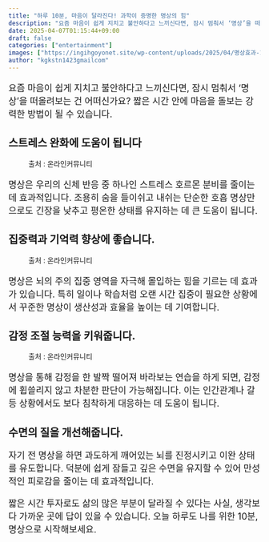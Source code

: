 ```yaml
---
title: "하루 10분, 마음이 달라진다! 과학이 증명한 명상의 힘"
description: "요즘 마음이 쉽게 지치고 불안하다고 느끼신다면, 잠시 멈춰서 ‘명상’을 떠올려보는 건 어떠신가요? 짧은 시간 안에 마음을 돌보는 강력한 방법이 될 수 있습니다."
date: 2025-04-07T01:15:44+09:00
draft: false
categories: ["entertainment"]
images: ["https://ingihgoyonet.site/wp-content/uploads/2025/04/명상효과-1024x614.jpg", "https://ingihgoyonet.site/wp-content/uploads/2025/04/명상-2-1024x768.jpg", "https://ingihgoyonet.site/wp-content/uploads/2025/04/명상하기-1024x683.jpg"]
author: "kgkstn1423gmailcom"
---
```


<p style="font-size:18px">요즘 마음이 쉽게 지치고 불안하다고 느끼신다면, 잠시 멈춰서 ‘명상’을 떠올려보는 건 어떠신가요? 짧은 시간 안에 마음을 돌보는 강력한 방법이 될 수 있습니다.</p> <h2 >스트레스 완화에 도움이 됩니다</h2> <figure ><img src="https://ingihgoyonet.site/wp-content/uploads/2025/04/명상효과-1024x614.jpg" alt="" style="aspect-ratio:16/9;object-fit:cover"/><figcaption >출처 : 온라인커뮤니티</figcaption></figure> <p style="font-size:18px">명상은 우리의 신체 반응 중 하나인 스트레스 호르몬 분비를 줄이는 데 효과적입니다. 조용히 숨을 들이쉬고 내쉬는 단순한 호흡 명상만으로도 긴장을 낮추고 평온한 상태를 유지하는 데 큰 도움이 됩니다.</p> <h2 >집중력과 기억력 향상에 좋습니다.</h2> <figure ><img src="https://ingihgoyonet.site/wp-content/uploads/2025/04/명상-2-1024x768.jpg" alt="" style="aspect-ratio:16/9;object-fit:cover"/><figcaption >출처 : 온라인커뮤니티</figcaption></figure> <p style="font-size:18px">명상은 뇌의 주의 집중 영역을 자극해 몰입하는 힘을 기르는 데 효과가 있습니다. 특히 일이나 학습처럼 오랜 시간 집중이 필요한 상황에서 꾸준한 명상이 생산성과 효율을 높이는 데 기여합니다.</p> <h2 >감정 조절 능력을 키워줍니다.</h2> <figure ><img src="https://ingihgoyonet.site/wp-content/uploads/2025/04/명상하기-1024x683.jpg" alt="" style="aspect-ratio:16/9;object-fit:cover"/><figcaption >출처 : 온라인커뮤니티</figcaption></figure> <p style="font-size:18px">명상을 통해 감정을 한 발짝 떨어져 바라보는 연습을 하게 되면, 감정에 휩쓸리지 않고 차분한 판단이 가능해집니다. 이는 인간관계나 갈등 상황에서도 보다 침착하게 대응하는 데 도움이 됩니다.</p> <h2 >수면의 질을 개선해줍니다.</h2> <p style="font-size:18px">자기 전 명상을 하면 과도하게 깨어있는 뇌를 진정시키고 이완 상태를 유도합니다. 덕분에 쉽게 잠들고 깊은 수면을 유지할 수 있어 만성적인 피로감을 줄이는 데 효과적입니다.</p> <p style="font-size:18px">짧은 시간 투자로도 삶의 많은 부분이 달라질 수 있다는 사실, 생각보다 가까운 곳에 답이 있을 수 있습니다. 오늘 하루도 나를 위한 10분, 명상으로 시작해보세요.</p>